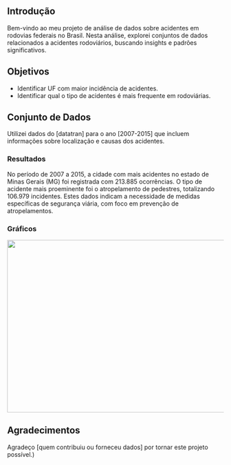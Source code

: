 ## Introdução

Bem-vindo ao meu projeto de análise de dados sobre acidentes em rodovias federais no Brasil. Nesta análise, explorei conjuntos de dados relacionados a acidentes rodoviários, buscando insights e padrões significativos.

## Objetivos

- Identificar UF com maior incidência de acidentes.
- Identificar qual o tipo de acidentes é mais frequente em rodoviárias.

## Conjunto de Dados

Utilizei dados do [datatran] para o ano [2007-2015] que incluem informações sobre localização e causas dos acidentes.

### Resultados

No período de 2007 a 2015, a cidade com mais acidentes no estado de Minas Gerais (MG) foi registrada com 213.885 ocorrências. O tipo de acidente mais proeminente foi o atropelamento de pedestres, totalizando 106.979 incidentes. Estes dados indicam a necessidade de medidas específicas de segurança viária, com foco em prevenção de atropelamentos.

### Gráficos

<img src="https://github.com/Brunocodigoestudo/AnalisedeDados/assets/121304805/0546af1a-5ff4-4a83-8966-0118edd23e81" width="600" height="400">






## Agradecimentos

Agradeço [quem contribuiu ou forneceu dados] por tornar este projeto possível.)
